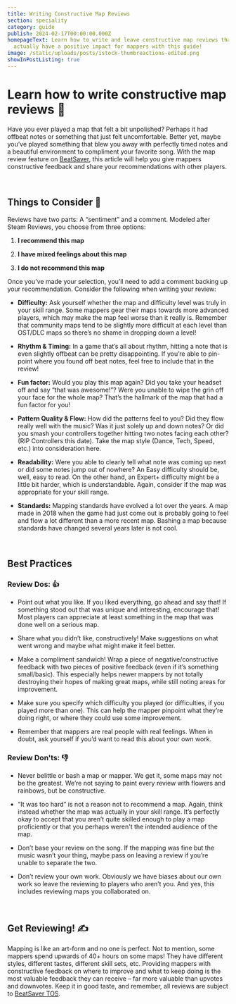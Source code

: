 ```yaml
---
title: Writing Constructive Map Reviews
section: speciality
category: guide
publish: 2024-02-17T00:00:00.000Z
homepageText: Learn how to write and leave constructive map reviews that can
  actually have a positive impact for mappers with this guide!
image: /static/uploads/posts/istock-thumbreactions-edited.png
showInPostListing: true
---
```


# Learn how to write constructive map reviews 📝

Have you ever played a map that felt a bit unpolished? Perhaps it had offbeat notes or something that just felt uncomfortable. Better yet, maybe you’ve played something that blew you away with perfectly timed notes and a beautiful environment to compliment your favorite song. With the map review feature on [BeatSaver](https://beatsaver.com), this article will help you give mappers constructive feedback and share your recommendations with other players.

<br />

## Things to Consider 🤔

Reviews have two parts: A “sentiment” and a comment. Modeled after Steam Reviews, you choose from three options:

1. **I recommend this map**

2. **I have mixed feelings about this map**

3. **I do not recommend this map**

Once you’ve made your selection, you’ll need to add a comment backing up your recommendation. Consider the following when writing your review:

- **Difficulty:** Ask yourself whether the map and difficulty level was truly in your skill range. Some mappers gear their maps towards more advanced players, which may make the map feel worse than it really is. Remember that community maps tend to be slightly more difficult at each level than OST/DLC maps so there’s no shame in dropping down a level!

- **Rhythm & Timing:** In a game that’s all about rhythm, hitting a note that is even slightly offbeat can be pretty disappointing. If you’re able to pin-point where you found off beat notes, feel free to include that in the review!

- **Fun factor:** Would you play this map again? Did you take your headset off and say “that was awesome!”? Were you unable to wipe the grin off your face for the whole map? That’s the hallmark of the map that had a fun factor for you!

- **Pattern Quality & Flow:** How did the patterns feel to you? Did they flow really well with the music? Was it just solely up and down notes? Or did you smash your controllers together hitting two notes facing each other? (RIP Controllers this date). Take the map style (Dance, Tech, Speed, etc.) into consideration here.

- **Readability:** Were you able to clearly tell what note was coming up next or did some notes jump out of nowhere? An Easy difficulty should be, well, easy to read. On the other hand, an Expert+ difficulty might be a little bit harder, which is understandable. Again, consider if the map was appropriate for your skill range.

- **Standards:** Mapping standards have evolved a lot over the years. A map made in 2018 when the game had just come out is probably going to feel and flow a lot different than a more recent map. Bashing a map because standards have changed several years later is not cool.

<br />

## Best Practices

### Review Dos: 👍

- Point out what you like. If you liked everything, go ahead and say that! If something stood out that was unique and interesting, encourage that! Most players can appreciate at least something in the map that was done well on a serious map.

- Share what you didn’t like, constructively! Make suggestions on what went wrong and maybe what might make it feel better.

- Make a compliment sandwich! Wrap a piece of negative/constructive feedback with two pieces of positive feedback (even if it’s something small/basic). This especially helps newer mappers by not totally destroying their hopes of making great maps, while still noting areas for improvement.

- Make sure you specify which difficulty you played (or difficulties, if you played more than one). This can help the mapper pinpoint what they’re doing right, or where they could use some improvement.

- Remember that mappers are real people with real feelings. When in doubt, ask yourself if you’d want to read this about your own work.

### Review Don'ts: 👎

- Never belittle or bash a map or mapper. We get it, some maps may not be the greatest. We’re not saying to paint every review with flowers and rainbows, but be constructive.

- “It was too hard” is not a reason not to recommend a map. Again, think instead whether the map was actually in your skill range. It’s perfectly okay to accept that you aren’t quite skilled enough to play a map proficiently or that you perhaps weren't the intended audience of the map.

- Don’t base your review on the song. If the mapping was fine but the music wasn’t your thing, maybe pass on leaving a review if you’re unable to separate the two.

- Don’t review your own work. Obviously we have biases about our own work so leave the reviewing to players who aren’t you. And yes, this includes reviewing maps you collaborated on.

<br />

## Get Reviewing! ✍️

Mapping is like an art-form and no one is perfect. Not to mention, some mappers spend upwards of 40+ hours on some maps! They have different styles, different tastes, different skill sets, etc. Providing mappers with constructive feedback on where to improve and what to keep doing is the most valuable feedback they can receive – far more valuable than upvotes and downvotes. Keep it in good taste, and remember, all reviews are subject to [BeatSaver TOS](https://beatsaver.com/policy/tos).

<br />
